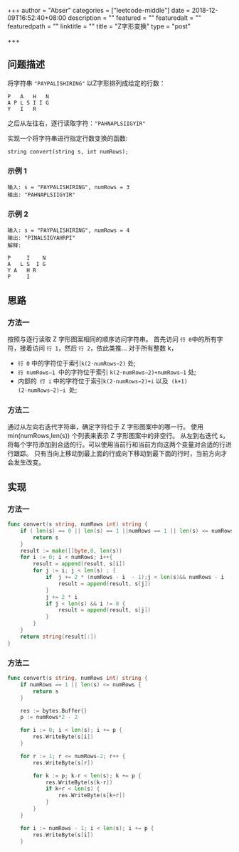 +++
author = "Abser"
categories = ["leetcode-middle"]
date = 2018-12-09T16:52:40+08:00
description = ""
featured = ""
featuredalt = ""
featuredpath = ""
linktitle = ""
title = "Z字形变换"
type = "post"

+++

## 问题描述
将字符串 `"PAYPALISHIRING"` 以Z字形排列成给定的行数：

```
P   A   H   N
A P L S I I G
Y   I   R
```

之后从左往右，逐行读取字符：`"PAHNAPLSIIGYIR"`

实现一个将字符串进行指定行数变换的函数:

```
string convert(string s, int numRows);
```

### __示例 1__

```
输入: s = "PAYPALISHIRING", numRows = 3
输出: "PAHNAPLSIIGYIR"
```

### __示例 2__

```
输入: s = "PAYPALISHIRING", numRows = 4
输出: "PINALSIGYAHRPI"
解释:

P     I    N
A   L S  I G
Y A   H R
P     I
```

## 思路

### 方法一
按照与逐行读取 Z 字形图案相同的顺序访问字符串。
首先访问 `行 0`中的所有字符，接着访问 `行 1`，然后 `行 2`，依此类推...
对于所有整数 k，
* `行 0` 中的字符位于索引`k(2⋅numRows−2)` 处;
* `行 numRows−1 `中的字符位于索引 `k(2⋅numRows−2)+numRows−1` 处;
* 内部的` 行 i` 中的字符位于索引`k(2⋅numRows−2)+i` 以及` (k+1)(2⋅numRows−2)−i `处;

### 方法二
通过从左向右迭代字符串，确定字符位于 Z 字形图案中的哪一行。
使用min(numRows,len(s)) 个列表来表示 Z 字形图案中的非空行。
从左到右迭代 s，将每个字符添加到合适的行。可以使用当前行和当前方向这两个变量对合适的行进行跟踪。
只有当向上移动到最上面的行或向下移动到最下面的行时，当前方向才会发生改变。

## 实现

### 方法一

```go
func convert(s string, numRows int) string {
    if ( len(s) == 0 || len(s) == 1 ||numRows == 1 || len(s) <= numRows){
		return s
	}
	result := make([]byte,0, len(s))
	for i := 0; i < numRows; i++{
		result = append(result, s[i])
		for j := i; j < len(s) ; {
			if 	j += 2 * (numRows - i  - 1);j < len(s)&& numRows - i  - 1 != 0{
				result = append(result, s[j])
			}
			j += 2 * i
			if j < len(s) && i != 0 {
				result = append(result, s[j])
			}
		}
	}
	return string(result[:])
}
```
### 
### 方法二
```go
func convert(s string, numRows int) string {
    if numRows == 1 || len(s) <= numRows {
		return s
	}

	res := bytes.Buffer{}
	p := numRows*2 - 2

	for i := 0; i < len(s); i += p {
		res.WriteByte(s[i])
	}

	for r := 1; r <= numRows-2; r++ {
		res.WriteByte(s[r])

		for k := p; k-r < len(s); k += p {
			res.WriteByte(s[k-r])
			if k+r < len(s) {
				res.WriteByte(s[k+r])
			}
		}
	}

	for i := numRows - 1; i < len(s); i += p {
		res.WriteByte(s[i])
	}
```

